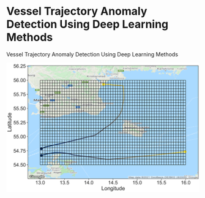 # Vessel Trajectory Anomaly Detection Using Deep Learning Methods
Vessel Trajectory Anomaly Detection Using Deep Learning Methods

![Explain binning](https://github.com/ThordurPall/vessel-trajectory-anomaly-detection/blob/main/figures/regions/Bornholm/Explain_Binning_Bornholm.png?raw=true)
